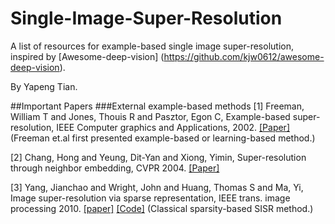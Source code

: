# Single-Image-Super-Resolution
A list of resources for example-based single image super-resolution, inspired by [Awesome-deep-vision] (https://github.com/kjw0612/awesome-deep-vision).

By Yapeng Tian.

##Important Papers
###External example-based methods
[1] Freeman, William T and Jones, Thouis R and Pasztor, Egon C, Example-based super-resolution, IEEE Computer graphics and Applications, 2002.    [[Paper]](http://www.merl.com/publications/docs/TR2001-30.pdf) (Freeman et.al first presented example-based or learning-based method.)

[2] Chang, Hong and Yeung, Dit-Yan and Xiong, Yimin, Super-resolution through neighbor embedding, CVPR 2004. [[Paper]](http://repository.ust.hk/ir/bitstream/1783.1-2284/1/yeung.cvpr2004.pdf)

[3] Yang, Jianchao and Wright, John and Huang, Thomas S and Ma, Yi, Image super-resolution via sparse representation, IEEE trans. image processing 2010. [[paper]](www.ideals.illinois.edu/bitstream/handle/2142/16479/yang_jianchao.pdf?sequence=1) [[Code]](http://www.ifp.illinois.edu/~jyang29/) (Classical sparsity-based SISR method.)

